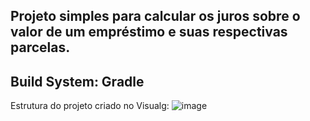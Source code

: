 Projeto simples para calcular os juros sobre o valor de um empréstimo e suas respectivas parcelas.
-
Build System: Gradle
-
Estrutura do projeto criado no Visualg:
![image](https://github.com/fonseca-bianca/calcula_juros_emprestimo/assets/103074990/29580be3-1bc4-49e1-8323-1812c2abc587)
